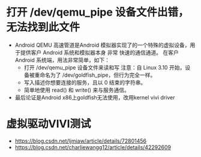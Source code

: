 # 打开 /dev/qemu_pipe 设备文件出错，无法找到此文件
- Android QEMU 高速管道是Android 模拟器实现了的一个特殊的虚拟设备，用于提供客户 Android 系统和模拟器本身 非常 快速的通信通道。
在客户 Android 系统端，用法非常简单，如下：
   -    打开 /dev/qemu_pipe 设备文件来读和写
        注意：自 Linux 3.10 开始，设备被重命名为了 /dev/goldfish_pipe，但行为完全一样。
   - 写入描述你想要连接的服务，且以 0 结束的字符串。
   - 简单地使用 read() 和 write() 来与服务通信。
- 最后论证是Android x86上goldfish无法使用，改用kernel vivi driver

# 虚拟驱动VIVI测试
- https://blog.csdn.net/ljmiaw/article/details/72801456
- https://blog.csdn.net/charliewangg12/article/details/42292609
